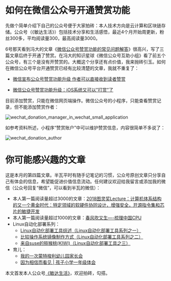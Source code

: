 # 如何在微信公众号开通赞赏功能

先做个简单介绍下自己的公众号便于大家拍砖：本人技术方向是云计算和区块链存储。公众号（《敏达生活》）包括技术分享和生活感悟，最近4个月开始周更新，粉丝300多，平均阅读量300，最高阅读量3000。

6号那天看到冯大的文章《[微信公众号赞赏功能的常见问题解答](https://mp.weixin.qq.com/s?__biz=MjM5ODIyMTE0MA==&mid=2650970978&idx=1&sn=be0d7e8c2126eb6b48bd011511e346dc&chksm=bd383f598a4fb64f444296b838a202c6b086d603c1df6c1487a36e4d3eba30442e9def417097&mpshare=1&scene=21&srcid=0606gf4XzOkQ8oHdvSPbaJ2B#wechat_redirect)》很高兴，写了三篇文章后终于开通了赞赏。在冯大的知识星球《微信公众号互助小组》看了前五个公众号，有三个是没有开赞赏的。大概这个分享还有点价值，我来抛砖引玉。如何在微信公众号平台开通赞赏已经有比较清楚的文章，我就不重复了：

- [微信宣布公众号赞赏功能升级 作者可以直接收到读者赞赏](http://tech.qq.com/a/20180606/008797.htm)


- [微信公众号赞赏功能升级：iOS系统又可以”打赏”了](http://www.sohu.com/a/234267612_465494)

目前添加赞赏，只能在微信网页端操作。微信公众号的小程序，只能查看赞赏记录，但不能添加赞赏作者：

![wechat_donation_manager_in_wechat_small_application](http://opuclx9sq.bkt.clouddn.com/2018-06-22-181104.gif)



如参考资料所述，小程序“赞赏账户”中可以维护赞赏信息，内容很简单不多说了：

![wechat_donation_author](http://opuclx9sq.bkt.clouddn.com/2018-06-22-183211.gif)



# 你可能感兴趣的文章

这是本月的第四篇文章。半瓦平时有随手记笔记的习惯，公众号原创文章只分享自己有体会的信息，希望能促进价值信息流动。任何建议欢迎给我留言或添加我的微信（公众号回复“微信”，可以看到半瓦的微信）：

- 本人第一篇阅读量超过3000的文章：[2018图灵奖Lecture：计算机体系结构的又一个黄金时代：特定领域的软硬件协同设计，增强安全，开源指令集和芯片的敏捷开发](https://mp.weixin.qq.com/s?__biz=MzI5MzcwODYxMQ==&mid=2247483810&idx=1&sn=7da1d609b0d8d3c91a5fee82d2b5551a&chksm=ec6cb78edb1b3e98d5f201457d69c08565e28757be2ff36a97b40e5d1e24d5eeea006812b54a#rd)
- 本人第一篇阅读量超过1000的文章：[春风吹又生—-梳理中国CPU](http://mp.weixin.qq.com/s?__biz=MzI5MzcwODYxMQ==&mid=2247483744&idx=1&sn=c1e047036062dd97aae70cd8d6682f41&chksm=ec6cb74cdb1b3e5a9a21be4b24519a125e071461c02fb4e962c839e2647824ffd313d542b9ae&scene=21#wechat_redirect)
- Linux自动化部署系列：
  - [Linux自动化部署工具综述（Linux自动化部署工具系列之一）](http://mp.weixin.qq.com/s?__biz=MzI5MzcwODYxMQ==&mid=2247483755&idx=1&sn=ce1aaa72e0cc2d1933c9ed8002ab96da&chksm=ec6cb747db1b3e51ee9b56f9c8e3fa10f879d97e5a0b17da0dbbb51b48b8fead0adaff64d9a4&scene=21#wechat_redirect)
  - [比较操作系统镜像制作方式（Linux自动化部署工具系列之二）](https://mp.weixin.qq.com/s?__biz=MzI5MzcwODYxMQ==&mid=2247483757&idx=1&sn=aa7376cf5f752b4d66a93a8d2fc99c20&scene=21#wechat_redirect)
  - [来自suse的猕猴桃(KIWI)（Linux自动化部署工具之三）](https://mp.weixin.qq.com/s?__biz=MzI5MzcwODYxMQ==&mid=2247483760&idx=1&sn=0785ed74878b5ef27943bda7fc6f2c9f&chksm=ec6cb75cdb1b3e4a10a929940ad79c9dee77917730e3d80ef2fd0de48d8e336c397c081037a1&scene=21#wechat_redirect)
- 育儿：
  - [我的一次蒙特梭利幼儿园家长会](https://mp.weixin.qq.com/s?__biz=MzI5MzcwODYxMQ==&mid=2247483711&idx=1&sn=3e20719546efd189d971f3d0550c3e08&chksm=ec6cb713db1b3e0592f911a7cc1e640bf87425679be4b623658e0f1329e7e51577b1964eed9f#rd)
  - [因为相信而看见 \| 孩子小学一年级体会](https://mp.weixin.qq.com/s?__biz=MzI5MzcwODYxMQ==&mid=2247483815&idx=1&sn=e97e0feb9b9d75e3d710dc2cbd1f9340&chksm=ec6cb78bdb1b3e9d86e2354bd56035619de3adf8fe6f96a858dd58a3098181503c007676faa9#rd)


本文首发本人公众号[《敏达生活》](https://mp.weixin.qq.com/s?__biz=MzI5MzcwODYxMQ==&mid=2247483823&idx=1&sn=280d46b75dea95ffeb85e856a8e949e0&chksm=ec6cb783db1b3e95d4f03af15e8f9c268bdcfa9eb3f88cc6826ebf32bc9d9c7c9bab725dd894#rd)，欢迎拍砖，勾搭。
